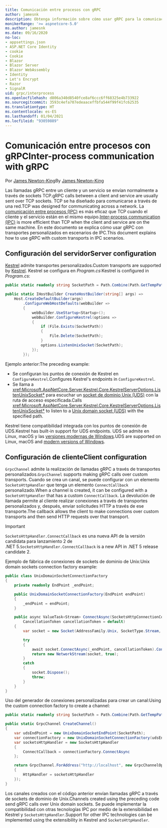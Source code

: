 ```yaml
---
title: Comunicación entre procesos con gRPC
author: jamesnk
description: Obtenga información sobre cómo usar gRPC para la comunicación entre procesos.
monikerRange: '>= aspnetcore-5.0'
ms.author: jamesnk
ms.date: 09/16/2020
no-loc:
- appsettings.json
- ASP.NET Core Identity
- cookie
- Cookie
- Blazor
- Blazor Server
- Blazor WebAssembly
- Identity
- Let's Encrypt
- Razor
- SignalR
uid: grpc/interprocess
ms.openlocfilehash: d806a340d8540fce8af6ccc6ff68325e4b733922
ms.sourcegitcommit: 3593c4efa707edeaaceffbfa544f99f41fc62535
ms.translationtype: HT
ms.contentlocale: es-ES
ms.lasthandoff: 01/04/2021
ms.locfileid: "93059889"
---
```

# <a name="inter-process-communication-with-grpc"></a><span data-ttu-id="85d66-103">Comunicación entre procesos con gRPC</span><span class="sxs-lookup"><span data-stu-id="85d66-103">Inter-process communication with gRPC</span></span>

<span data-ttu-id="85d66-104">Por [James Newton-King](https://twitter.com/jamesnk)</span><span class="sxs-lookup"><span data-stu-id="85d66-104">By [James Newton-King](https://twitter.com/jamesnk)</span></span>

<span data-ttu-id="85d66-105">Las llamadas gRPC entre un cliente y un servicio se envían normalmente a través de sockets TCP.</span><span class="sxs-lookup"><span data-stu-id="85d66-105">gRPC calls between a client and service are usually sent over TCP sockets.</span></span> <span data-ttu-id="85d66-106">TCP se ha diseñado para comunicarse a través de una red.</span><span class="sxs-lookup"><span data-stu-id="85d66-106">TCP was designed for communicating across a network.</span></span> <span data-ttu-id="85d66-107">La [comunicación entre procesos (IPC)](https://wikipedia.org/wiki/Inter-process_communication) es más eficaz que TCP cuando el cliente y el servicio están en el mismo equipo.</span><span class="sxs-lookup"><span data-stu-id="85d66-107">[Inter-process communication (IPC)](https://wikipedia.org/wiki/Inter-process_communication) is more efficient than TCP when the client and service are on the same machine.</span></span> <span data-ttu-id="85d66-108">En este documento se explica cómo usar gRPC con transportes personalizados en escenarios de IPC.</span><span class="sxs-lookup"><span data-stu-id="85d66-108">This document explains how to use gRPC with custom transports in IPC scenarios.</span></span>

## <a name="server-configuration"></a><span data-ttu-id="85d66-109">Configuración del servidor</span><span class="sxs-lookup"><span data-stu-id="85d66-109">Server configuration</span></span>

<span data-ttu-id="85d66-110">[Kestrel](xref:fundamentals/servers/kestrel) admite transportes personalizados.</span><span class="sxs-lookup"><span data-stu-id="85d66-110">Custom transports are supported by [Kestrel](xref:fundamentals/servers/kestrel).</span></span> <span data-ttu-id="85d66-111">Kestrel se configura en *Program.cs*:</span><span class="sxs-lookup"><span data-stu-id="85d66-111">Kestrel is configured in *Program.cs*:</span></span>

```csharp
public static readonly string SocketPath = Path.Combine(Path.GetTempPath(), "socket.tmp");

public static IHostBuilder CreateHostBuilder(string[] args) =>
    Host.CreateDefaultBuilder(args)
        .ConfigureWebHostDefaults(webBuilder =>
        {
            webBuilder.UseStartup<Startup>();
            webBuilder.ConfigureKestrel(options =>
            {
                if (File.Exists(SocketPath))
                {
                    File.Delete(SocketPath);
                }
                options.ListenUnixSocket(SocketPath);
            });
        });
```

<span data-ttu-id="85d66-112">Ejemplo anterior:</span><span class="sxs-lookup"><span data-stu-id="85d66-112">The preceding example:</span></span>

* <span data-ttu-id="85d66-113">Se configuran los puntos de conexión de Kestrel en `ConfigureKestrel`.</span><span class="sxs-lookup"><span data-stu-id="85d66-113">Configures Kestrel's endpoints in `ConfigureKestrel`.</span></span>
* <span data-ttu-id="85d66-114">Se llama a <xref:Microsoft.AspNetCore.Server.Kestrel.Core.KestrelServerOptions.ListenUnixSocket*> para escuchar un [socket de dominio Unix (UDS)](https://wikipedia.org/wiki/Unix_domain_socket) con la ruta de acceso especificada.</span><span class="sxs-lookup"><span data-stu-id="85d66-114">Calls <xref:Microsoft.AspNetCore.Server.Kestrel.Core.KestrelServerOptions.ListenUnixSocket*> to listen to a [Unix domain socket (UDS)](https://wikipedia.org/wiki/Unix_domain_socket) with the specified path.</span></span>

<span data-ttu-id="85d66-115">Kestrel tiene compatibilidad integrada con los puntos de conexión de UDS.</span><span class="sxs-lookup"><span data-stu-id="85d66-115">Kestrel has built-in support for UDS endpoints.</span></span> <span data-ttu-id="85d66-116">UDS se admite en Linux, macOS y las [versiones modernas de Windows](https://devblogs.microsoft.com/commandline/af_unix-comes-to-windows/).</span><span class="sxs-lookup"><span data-stu-id="85d66-116">UDS are supported on Linux, macOS and [modern versions of Windows](https://devblogs.microsoft.com/commandline/af_unix-comes-to-windows/).</span></span>

## <a name="client-configuration"></a><span data-ttu-id="85d66-117">Configuración de cliente</span><span class="sxs-lookup"><span data-stu-id="85d66-117">Client configuration</span></span>

<span data-ttu-id="85d66-118">`GrpcChannel` admite la realización de llamadas gRPC a través de transportes personalizados.</span><span class="sxs-lookup"><span data-stu-id="85d66-118">`GrpcChannel` supports making gRPC calls over custom transports.</span></span> <span data-ttu-id="85d66-119">Cuando se crea un canal, se puede configurar con un elemento `SocketsHttpHandler` que tenga un elemento `ConnectCallback` personalizado.</span><span class="sxs-lookup"><span data-stu-id="85d66-119">When a channel is created, it can be configured with a `SocketsHttpHandler` that has a custom `ConnectCallback`.</span></span> <span data-ttu-id="85d66-120">La devolución de llamada permite al cliente realizar conexiones a través de transportes personalizados y, después, enviar solicitudes HTTP a través de ese transporte.</span><span class="sxs-lookup"><span data-stu-id="85d66-120">The callback allows the client to make connections over custom transports and then send HTTP requests over that transport.</span></span>

> [!IMPORTANT]
> <span data-ttu-id="85d66-121">`SocketsHttpHandler.ConnectCallback` es una nueva API de la versión candidata para lanzamiento 2 de .NET 5.</span><span class="sxs-lookup"><span data-stu-id="85d66-121">`SocketsHttpHandler.ConnectCallback` is a new API in .NET 5 release candidate 2.</span></span>

<span data-ttu-id="85d66-122">Ejemplo de fábrica de conexiones de sockets de dominio de Unix:</span><span class="sxs-lookup"><span data-stu-id="85d66-122">Unix domain sockets connection factory example:</span></span>

```csharp
public class UnixDomainSocketConnectionFactory
{
    private readonly EndPoint _endPoint;

    public UnixDomainSocketConnectionFactory(EndPoint endPoint)
    {
        _endPoint = endPoint;
    }

    public async ValueTask<Stream> ConnectAsync(SocketsHttpConnectionContext _,
        CancellationToken cancellationToken = default)
    {
        var socket = new Socket(AddressFamily.Unix, SocketType.Stream, ProtocolType.Unspecified);

        try
        {
            await socket.ConnectAsync(_endPoint, cancellationToken).ConfigureAwait(false);
            return new NetworkStream(socket, true);
        }
        catch
        {
            socket.Dispose();
            throw;
        }
    }
}
```

<span data-ttu-id="85d66-123">Uso del generador de conexiones personalizadas para crear un canal:</span><span class="sxs-lookup"><span data-stu-id="85d66-123">Using the custom connection factory to create a channel:</span></span>

```csharp
public static readonly string SocketPath = Path.Combine(Path.GetTempPath(), "socket.tmp");

public static GrpcChannel CreateChannel()
{
    var udsEndPoint = new UnixDomainSocketEndPoint(SocketPath);
    var connectionFactory = new UnixDomainSocketConnectionFactory(udsEndPoint);
    var socketsHttpHandler = new SocketsHttpHandler
    {
        ConnectCallback = connectionFactory.ConnectAsync
    };

    return GrpcChannel.ForAddress("http://localhost", new GrpcChannelOptions
    {
        HttpHandler = socketsHttpHandler
    });
}
```

<span data-ttu-id="85d66-124">Los canales creados con el código anterior envían llamadas gRPC a través de sockets de dominio de Unix.</span><span class="sxs-lookup"><span data-stu-id="85d66-124">Channels created using the preceding code send gRPC calls over Unix domain sockets.</span></span> <span data-ttu-id="85d66-125">Se puede implementar la compatibilidad con otras tecnologías IPC por medio de la extensibilidad en Kestrel y `SocketsHttpHandler`.</span><span class="sxs-lookup"><span data-stu-id="85d66-125">Support for other IPC technologies can be implemented using the extensibility in Kestrel and `SocketsHttpHandler`.</span></span>
